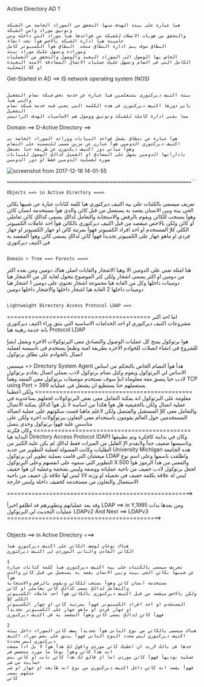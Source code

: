 
Active Directory AD ?
```

هيا عبارة على بيئة الهدف منها التحقق من الموراد الخاصة من الشبكة وتوتيق موراد وامن الشبكة 
والتحقق من هويات الاتصلات للشبكة من فوائدها هيا موراد التي داخله ومن خاصيتة هيا ادارة الشبكة بالاخص هوأ تحت انشاء
النطاق سوف يتم ادارة النطاق متحت  النطاق هوأ الكمبيوتر كامل
وموراده وتسهل عليك موراد بيئة 
الخاص بها الوصول الى الموراد البعيد والوصول والتحقق من العمليات
الكامل التي في الضام وتسهل عليك عمليات الاتصال المصادقة الامنة البعيدة او كلا المحلية 

```

Get-Started in AD ==> IS network operating system (NOS)

```

بيئة اكتيف ديركتوري يمتعلمين هيا عبارة عن خدمة تخص شبكة نضام التشغيل والتي هيا
ياتي دورها اكتيف ديركتوري في هده الكلمة التي يعني فيه خدمة شبكة نضام التشغيل
مما يعني ادارة كاملة للشبكة وتوتيق ووصول هم الاساسيات الهدف الرائيسي 

```

Domain ==> D-Active Directory ==> 

```
هوأ عبارة عن نتطاق يشمل قواعد البيانات وورائه الموراد الخاصة بي
اكتيف ديركتوري الدومين هوأ عبارن عن مزين مسمى للتسمية على النضام 
وهوأ مياتي دور اكتيف ديكتوري عن طريقة حتا تشتغل 
باداراتها الدومين يسهل على المصادق او العميل كدالكٍ الوصول للبيانات 
صوره لعملية الدومين فقط او دور الدومين 
```

![screenshot from 2017-12-16 14-01-55](https://user-images.githubusercontent.com/25440152/34072233-789ee270-e251-11e7-858a-15917d61b16d.png)
```
====================================================================```

Objects ==> in Active Directory ===> 
```
تعريف ميسمى بالكئنات على بية اكتيف ديركتوري هيا كلمة كئانات عبارة
عن شبيها بكائن الحي بينة وبين الانسان يقصد بة يستعمل من قبل كائن والدي هوأ
مستخدمة انسان كائن وهوأ يستجب للكائن ويقوم بالرفض والاستجابة
والتعامل لدالكٍ يسمى كدالكٍ كائن تعاملي او كائن 
ولكن بالاخص ميقصد من قبل اكتيف ديركتوري بالكائن هوأ احد عاملات الكمبيوتر الكلي كلاٍ 
المستخدم او احد افراد الكمبيوتر فهوأ بمرتبة كائن او جهاز الكمبيوتر 
او جهاز فردي او ماهو جهاز على الكمبيوتر تحديدأ
فهوأ كائن لدالكٍ يسمى كائن وهوأ المقصد بة في اكتيف ديركتوري

```

Domain > Tree ==> Forests ===>

```
هنا امثلة تعني على الدومين الا وهيا الاشجار والغابات اصلن هناك دومين
ومن بعده اكثر من دومين او اكثر يسمى اشجار ولكن كثر الموضوع تتحول لغابة
كل من الاشجار هيا دومينات داخلها وكل من الغابة هيا مجموعة اشجار تحتوي على دومين 
1 اشجار هيا دومينات داخلها
2 الغابة هيا اشجار داخلها والاشجار داخلها دومين 
```

Lightweight Directory Access Protocol LDAP ==>
```
========================================>
اما احد اكبر مشروعات اكتيف ديركتوري او احد الخدامات الاساسية التي
 ينتق وراء اكتيف ديركتوري بانة خدمة رهيبة هيا 
 Protocol LDAP 
 
هوا برتوكول يمنح كل عمليات الوصول والتصادق معى
البرتوكولات الاخره ويعمل ايضاٍ للشروع
في انشاء اتصلات للخوادم الاخره بطريقة امنة وطبعاٍ 
يستخدم في تاسيسة لعملية اتصال بالخوادم على نطاق برتوكول 

ميسمى => Directory System Agent
هدأ هوأ النضام الخاص بالتحكم من اساس الاساس لي البرتوكول 
ويقوم وكيل نضام برتوكول لادب بعملي اتصال بخادم برتوكول لادب حتا ينسق معة معلوماة انناٍ سوف 
نستخدم موصفات برتوكول معى المنفد وهمأ
TCP using Port = 389 
يستعملهم حتا يستطيع ان يشتغل في عملياتة
============================================>
ولكن اعطينا معلومة على البرتوكول انة يمكنة التعامل معى بعض البرتوكولات
لجعلهم يساعدونة في عملية اتصال ولكن بالحقيقية هل هوأ هكدأ 
من اساسة لا بل هوأ كدالكٍ يمكنة الاتصال والتعامل معى كلاٍ المستقبل
والمتصل ولكن لاعلم ماهيا قصت سكوتهم على عملية اتصالة المستخدمين 
حول العالم يقومون باستخدام معى التعاون ببرتوكولات اخره ولكن على متاسسٍ علية فهوأ برتوكول وحدي يتصل 
============================================>
وكان فكرتة البداية هيا
Directory Access Protocol (DAP)
وكان في بدايتة كافكرة وتم تطبيقها وتاسيسها ضعيف جدأ ولايقدم 
الاٍ القليل من الميزات فقط لدالكٍ لم يكن علية الكثير من الطلبات وكانت المسولة لعملية التطوير من جديد 
University Michigan
هده الجامعة ميغشان التي قامت بعملية تطوير لي برتوكول 
LDAP
واطلقت باسمها وعلى اسم نوع التطوير التي سموه على انفسهم وعلى البرتوكول
X.500
والمعنى من هدأ الرموز هوأ لجعل برتوكول لادب خفيف من ناحية عملياتة 
ووصفة وليس بضخمة  وعملية ان هوأ خفيف ليس لة علاقة بكلمة خفيف 
في تحميلة او وزنة لالا ليس لها علاقة بل خفيف من ناحية الاستعمال 
والتعاون من مستخدمة كخفيف داخلة وليس خارجة

=====================================================>

وقد بعد عملياتهم وتطويرهم قد اطلقو اخيرأ 
LDAP ==> in Y,1995
ومن بعدها بدات عمليات التحديث لي البرتوكول
LDAPv2 And Next ==>
LDAPv3
============================================>
```

```

Objects ==> in Active Directory ===> 
```
هناك نوعان لوصف الكائن على اكتيف ديركتوري هما
الكائن العادي والتاني الموردي لي اكتيف ديركتوري 

1
تعريف ميسمى بالكئنات على بية اكتيف ديركتوري هيا كلمة كئانات عبارة
عن شبيها بكائن الحي بينة وبين الانسان يقصد بة يستعمل من قبل كائن والدي هوأ
مستخدمة انسان كائن وهوأ يستجب للكائن ويقوم بالرفض والاستجابة
والتعامل لدالكٍ يسمى كدالكٍ كائن تعاملي او كائن 
ولكن بالاخص ميقصد من قبل اكتيف ديركتوري بالكائن هوأ احد عاملات الكمبيوتر الكلي كلاٍ 
المستخدم او احد افراد الكمبيوتر فهوأ بمرتبة كائن او جهاز الكمبيوتر 
او جهاز فردي او ماهو جهاز على الكمبيوتر تحديدأ
فهوأ كائن لدالكٍ يسمى كائن وهوأ المقصد بة في اكتيف ديركتوري

2
هناك ميسمى بالكائن من نوع التاني هوأ تحديدأ يصف كائن الموراد داخل بيئة
اكتيف ديركتوري ليس محدد النوع التاني فهوأ ينتق على بعض موراد اكتيف ديركتوري ليس محددة
خدها في بالك لاريد ان اعطيك كائن موردي واقول لك هدأ هوأ لا بل ادأ سمعت انه هدأ كائن وهوأ نوعأ ما مورد متخصص في 
عملية يوديهأ فهوأ كائن موردي اما ادٍ قالو لك هدأ كائن تابت او كائن يتم حمايتة من شي
فهوأ يقصد انه كائن داخل اكتيف ديركتوري من نوع انه طابعة او جهاز او شي مثلهم يسمى 
كائن
```
